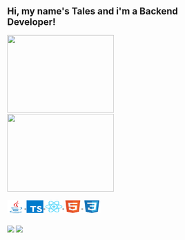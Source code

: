 ## Hi, my name's Tales and i'm a Backend Developer!
<div style="align: center; width: 100%;">
  <a href="https://github.com/talesrc">
  <img height="180em" width="70%" src="https://github-readme-stats.vercel.app/api?username=talesrc&show_icons=true&theme=dracula&include_all_commits=true&count_private=true"/>
  <img height="180em" width="70%" src="https://github-readme-stats.vercel.app/api/top-langs/?username=talesrc&layout=compact&langs_count=7&theme=dracula"/>
</div>
  
<div style="display: inline_block"><br>
  <img align="center" alt="Tales-Java" height="30" width="40" src="https://raw.githubusercontent.com/devicons/devicon/master/icons/java/java-original.svg">
  <img align="center" alt="Tales-Ts" height="30" width="40" src="https://raw.githubusercontent.com/devicons/devicon/master/icons/typescript/typescript-plain.svg">
  <img align="center" alt="Tales-React" height="30" width="40" src="https://raw.githubusercontent.com/devicons/devicon/master/icons/react/react-original.svg">
  <img align="center" alt="Tales-HTML" height="30" width="40" src="https://raw.githubusercontent.com/devicons/devicon/master/icons/html5/html5-original.svg">
  <img align="center" alt="Tales-CSS" height="30" width="40" src="https://raw.githubusercontent.com/devicons/devicon/master/icons/css3/css3-original.svg">
</div>
  
  ##
 
<div>
  <a href="https://www.linkedin.com/in/talesrc" target="_blank"><img src="https://img.shields.io/badge/-LinkedIn-%230077B5?style=for-the-badge&logo=linkedin&logoColor=white" target="_blank"></a> 
  <a href = "mailto:taalesr@gmail.com"><img src="https://img.shields.io/badge/-Gmail-%23333?style=for-the-badge&logo=gmail&logoColor=white" target="_blank"></a>
</div>
